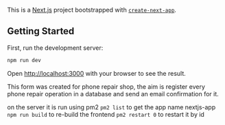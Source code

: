 This is a [Next.js](https://nextjs.org/) project bootstrapped with [`create-next-app`](https://github.com/vercel/next.js/tree/canary/packages/create-next-app).

## Getting Started

First, run the development server:

```bash
npm run dev
```

Open [http://localhost:3000](http://localhost:3000) with your browser to see the result.

This form was created for phone repair shop, the aim is register every phone repair operation in a database and send an email confirmation for it.

on the server it is run using pm2
`pm2 list` to get the app name nextjs-app
`npm run build` to re-build the frontend
`pm2 restart 0` to restart it by id
